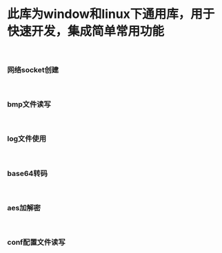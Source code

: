 <html>
<body>
<p><h1>此库为window和linux下通用库，用于快速开发，集成简单常用功能</h1></p><br/>
<p><h3>网络socket创建</h3></p><br/>
<p><h3>bmp文件读写</h3></p><br/>
<p><h3>log文件使用</h3></p><br/>
<p><h3>base64转码</h3></p><br/>
<p><h3>aes加解密</h3></p><br/>
<p><h3>conf配置文件读写</h3></p><br/>
</body>
</html>
